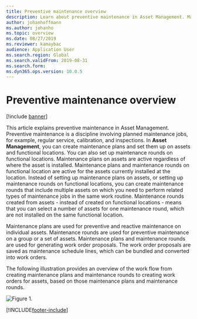 ```yaml
---
title: Preventive maintenance overview
description: Learn about preventive maintenance in Asset Management. Maintenance plans are used for preventive and reactive maintenance on individual assets.
author: johanhoffmann
ms.author: johanho
ms.topic: overview
ms.date: 08/27/2019 
ms.reviewer: kamaybac
audience: Application User
ms.search.region: Global
ms.search.validFrom: 2019-08-31
ms.search.form:
ms.dyn365.ops.version: 10.0.5
---
```


# Preventive maintenance overview

[!include [banner](../../includes/banner.md)]

 

This article explains preventive maintenance in Asset Management. Preventive maintenance is a discipline involving planned maintenance jobs, for example, regular service, calibration, and inspections. In **Asset Management**, you can create maintenance plans and set them up on assets and functional locations. You can also set up maintenance rounds on functional locations. Maintenance plans on assets are active regardless of where the asset is installed. Maintenance plans and maintenance rounds on functional location are active for the assets currently installed at the location. Instead of setting up maintenance plans on assets, or setting up maintenance rounds on functional locations, you can create maintenance rounds that include multiple assets on which you need to perform related types of maintenance jobs in the same work routine. Maintenance rounds created from assets - instead of created on functional locations - means that you can select a number of assets for one maintenance round, which are not installed on the same functional location.

Maintenance plans are used for preventive and reactive maintenance on individual assets. Maintenance rounds are used for preventive maintenance on a group or a set of assets. Maintenance plans and maintenance rounds are used for generating work order proposals. The work order proposals are saved as maintenance schedule lines, which can be bundled and converted into work orders.

The following illustration provides an overview of the work flow from creating maintenance plans and maintenance rounds to creating work orders for assets, based on those maintenance plans and maintenance rounds.

![Figure 1.](media/01-preventive-maintenance.png)



[!INCLUDE[footer-include](../../../includes/footer-banner.md)]